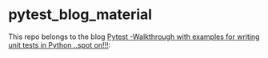 # pytest_blog_material
This repo belongs to the blog [Pytest -Walkthrough with examples for writing unit tests in Python ..spot on!!!](https://helloshreyas.in/pytest-python-unit-testing): 
